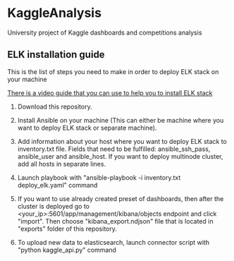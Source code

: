 # KaggleAnalysis
University project of Kaggle dashboards and competitions analysis

## ELK installation guide
This is the list of steps you need to make in order to deploy ELK stack on your machine

[There is a video guide that you can use to help you to install ELK stack](https://vk.com/video-206875300_456239020?list=5be6707e93a2c992e5) 

1. Download this repository.

2. Install Ansible on your machine (This can either be machine where you want to deploy ELK stack or separate machine).

3. Add information about your host where you want to deploy ELK stack to inventory.txt file. Fields that need to be fulfilled: ansible_ssh_pass, ansible_user and ansible_host. If you want to deploy multinode cluster, add all hosts in separate lines.

4. Launch playbook with "ansible-playbook -i inventory.txt deploy_elk.yaml" command

5. If you want to use already created preset of dashboards, then after the cluster is deployed go to <your_ip>:5601/app/management/kibana/objects endpoint and click "import". Then choose "kibana_export.ndjson" file that is located in "exports" folder of this repository.

6. To upload new data to elasticsearch, launch connector script with "python kaggle_api.py" command